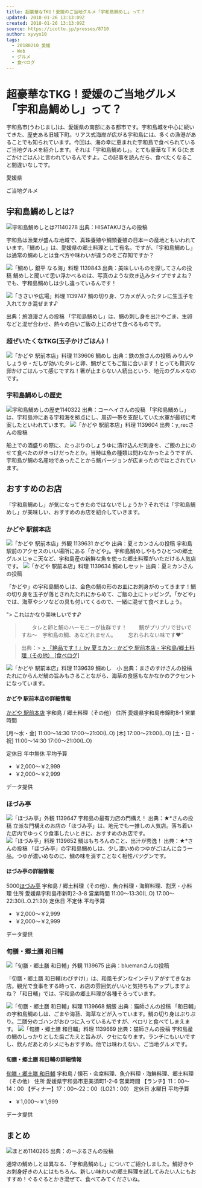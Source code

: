 ```yaml
---
title: 超豪華なTKG！愛媛のご当地グルメ「宇和島鯛めし」って？
updated: 2018-01-26 13:13:09Z
created: 2018-01-26 13:13:09Z
source: https://icotto.jp/presses/8710
author: xyvyx10
tags:
  - 20180210_愛媛
  - Web
  - グルメ
  - 食べログ
---
```


# 超豪華なTKG！愛媛のご当地グルメ「宇和島鯛めし」って？

宇和島市(うわじまし)は、愛媛県の南部にある都市です。宇和島城を中心に続いてきた、歴史ある旧城下町。リアス式海岸が広がる宇和島には、多くの漁港があることでも知られています。今回は、海の幸に恵まれた宇和島で食べられているご当地グルメを紹介します。それは「宇和島鯛めし」。とても豪華なＴＫＧ(たまごかけごはん)と言われているんですよ。この記事を読んだら、食べたくなること間違いなしです。

愛媛県

ご当地グルメ

## 宇和島鯛めしとは?

![宇和島鯛めしとは?1140278](../_resources/39d43a74cde00fd435044fbad484faff3c9ca126.jpeg)
出典：HISATAKUさんの投稿

宇和島は漁業が盛んな地域で、真珠養殖や鯛類養殖の日本一の産地ともいわれています。「鯛めし」は、愛媛県の郷土料理として有名。ですが、「宇和島鯛めし」は通常の鯛めしとは食べ方や味わいが違うのをご存知ですか？

![「鯛めし 銀平 なる海」料理 1139843 ](../_resources/019ecbc5a081ac82b0544280ecf91d8486f325a9.jpeg)
出典：美味しいものを探してさんの投稿
鯛めしと聞いて思い浮かべるのは、写真のような炊き込みタイプですよね？でも、宇和島鯛めしは少し違っているんです！

![「きさいや広場」料理 1139747 鯛の切り身、ワカメが入ったタレに生玉子を入れてかき混ぜます♪](../_resources/1a802e415c40cbd4197c62113b018c4b85989421.jpeg)

出典：旅浪漫さんの投稿
「宇和島鯛めし」は、鯛の刺し身を出汁やごま、生卵などと混ぜ合わせ、熱々の白いご飯の上にのせて食べるものです。

### 超ぜいたくなTKG(玉子かけごはん)！

![「かどや 駅前本店」料理 1139606 鯛めし](../_resources/3206be4cefd08100b4a2aa73cee01a4a25f84317.jpeg)
出典：鉄の旅さんの投稿
みりんやしょうゆ・だしが効いたタレと卵、鯛がとてもご飯に合います！とっても贅沢な卵かけごはんって感じですね！箸が止まらない人続出という、地元のグルメなのです。

### 宇和島鯛めしの歴史

![宇和島鯛めしの歴史1140322](../_resources/2d2b8c25572472c26e04eb543a9a3844c3fea2a8.jpeg)
出典：コーヘイさんの投稿
「宇和島鯛めし」は、宇和島沖にある宇和海を拠点にし、周辺一帯を支配していた水軍が最初に考案したといわれています。
![「かどや 駅前本店」料理 1139604 ](../_resources/20de1d62894ed938642028580392a618f14fa99a.jpeg)
出典：y_recさんの投稿

船上での酒盛りの際に、たっぷりのしょうゆに漬け込んだ刺身を、ご飯の上にのせて食べたのがきっけだったとか。当時は魚の種類は問わなかったようですが、宇和島が鯛の名産地であったことから鯛バージョンが広まったのではとされています。

## おすすめのお店

「宇和島鯛めし」が気になってきたのではないでしょうか？それでは「宇和島鯛めし」が美味しい、おすすめのお店を紹介していきます。

### かどや 駅前本店

![「かどや 駅前本店」外観 1139631 かどや](../_resources/a098e91c59f43a4a8376eeba5ea58248cf2f9bc7.jpeg)
出典：夏ミカンさんの投稿
宇和島駅前のアクセスのいい場所にある「かどや」。宇和島鯛めしやもうひとつの郷土グルメじゃこ天など、宇和島産の新鮮な魚を使った郷土料理がいただける人気店です。
![「かどや 駅前本店」料理 1139634 鯛めしセット](../_resources/7889ad631cb33c76f9809f4d784635342098c7d0.jpeg)
出典：夏ミカンさんの投稿

「かどや」の宇和島鯛めしは、金色の鯛の形のお皿にお刺身がのってきます！鯛の切り身を玉子が落とされたたれにからめて、ご飯の上にトッピング。「かどや」では、海草やシソなどの具も付いてくるので、一緒に混ぜて食べましょう。

"> これはかなり美味しいです♪
> 　　タレと卵と鯛のハーモニーが抜群です！
> 　　鯛がプリプリで甘いですね～　宇和島の鯛、あなどれません。
> 　　忘れられない味です♥"

> 出典：> [> 『絶品です！』by 夏ミカン : かどや 駅前本店 - 宇和島/郷土料理（その他） [食べログ]](https://icotto.jp/jump/1?path=%2Fehime%2FA3804%2FA380401%2F38000340%2Fdtlrvwlst%2FB111928056%2F%3Fcid%3Dicotto_presses)

![「かどや 駅前本店」料理 1139639 鯛めし　小](../_resources/240b3786072d2c49ad5604950f37f7a8af7a5f7a.jpeg)
出典：まさのすけさんの投稿
たれにからんだ鯛の旨みもさることながら、海草の食感もなかなかのアクセントになっています。

#### かどや 駅前本店の詳細情報

[かどや 駅前本店](https://icotto.jp/restaurants/10267)
宇和島 / 郷土料理（その他）
住所
愛媛県宇和島市錦町8-1
営業時間

[月～水・金] 11:00～14:30 17:00～21:00(L.O) [木] 17:00～21:00(L.O) [土・日・祝] 11:00～14:30 17:00～21:00(L.O)

定休日
年中無休
平均予算

- ￥2,000～￥2,999
- ￥2,000～￥2,999

データ提供

### ほづみ亭

![「ほづみ亭」外観 1139647 宇和島の最有力店の門構え！](../_resources/87aa82fcb3af3e1ac4cee7b53fa1c4edb321546b.jpeg)
出典：★*さんの投稿
立派な門構えのお店の「ほづみ亭」は、地元でも一推しの人気店。落ち着いた店内でゆっくり食事したいときに、おすすめのお店です。
![「ほづみ亭」料理 1139652 鯛はもちろんのこと、出汁が秀逸！](../_resources/1a7fa37790809460b0c571ff497296f134430a51.jpeg)
出典：★*さんの投稿
「ほづみ亭」の宇和島鯛めしは、少し濃いめのつゆがごはんに合う一品。つゆが濃いめなのに、鯛の味を消すことなく相性バツグンです。

#### ほづみ亭の詳細情報

5000[ほづみ亭](https://icotto.jp/restaurants/10239)
宇和島 / 郷土料理（その他）、魚介料理・海鮮料理、割烹・小料理
住所
愛媛県宇和島市新町2-3-8
営業時間
11:00～13:30(L.O) 17:00～22:30(L.O.21:30)
定休日
不定休
平均予算

- ￥2,000～￥2,999
- ￥2,000～￥2,999

データ提供

### 旬膳・郷土膳 和日輔

![「旬膳・郷土膳 和日輔」外観 1139675 ](../_resources/72131d60b19aabf23df415ee542eb2b925ed3166.jpeg)
出典：bluemanさんの投稿

「旬膳・郷土膳 和日輔(わびすけ)」は、和風モダンなインテリアがすてきなお店。観光で食事をする時って、お店の雰囲気がいいと気持ちもアップしますよね？「和日輔」では、宇和島の郷土料理が各種そろっています。

![「旬膳・郷土膳 和日輔」料理 1139668 鯛飯](../_resources/9da0834fbd7ad24a13d8b3a35436ffd500a71133.jpeg)
出典：猫師さんの投稿
「和日輔」の宇和島鯛めしは、ごまや海苔、海草などが入っています。鯛の切り身はぷりぷり。二膳分のゴハンがおひつに入っているんですが、ペロリと食べてしまえます。
![「旬膳・郷土膳 和日輔」料理 1139669 ](../_resources/a12474b27a222051246e6881a782e442b29562e6.jpeg)
出典：猫師さんの投稿
宇和島産の鯛のしっかりとした歯ごたえと旨みが、クセになります。ランチにもいいですし、飲んだあとのシメにもおすすめ。他では味わえない、ご当地グルメです。

#### 旬膳・郷土膳 和日輔の詳細情報

[旬膳・郷土膳 和日輔](https://icotto.jp/restaurants/10269)
宇和島 / 懐石・会席料理、魚介料理・海鮮料理、郷土料理（その他）
住所
愛媛県宇和島市恵美須町1-2-6
営業時間
【ランチ】11：00～14：00 【ディナー】17：00～22：00（LO21：00）
定休日
水曜日
平均予算

- ￥1,000～￥1,999

データ提供

## まとめ

![まとめ1140265](../_resources/b55a763aa7116efd6b74322291c43eeb8ab63835.jpeg)
出典：のーぶるさんの投稿

通常の鯛めしとは異なる、「宇和島鯛めし」についてご紹介しました。鯛好きやお刺身好きの人にはもちろん、新しい味わいの郷土料理を試してみたい人にもおすすめ！ぐるぐるとかき混ぜて、食べてみてくださいね。
